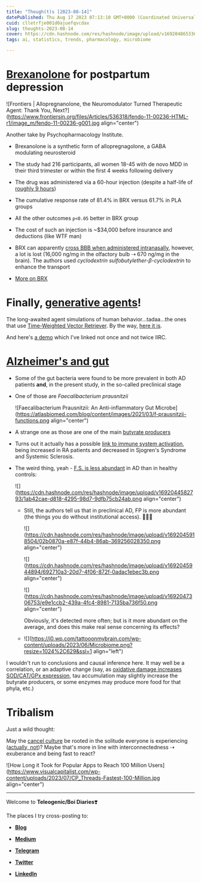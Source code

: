```yaml
---
title: "Though(t)s [2023-08-14]"
datePublished: Thu Aug 17 2023 07:13:10 GMT+0000 (Coordinated Universal Time)
cuid: clletrfje001d0ajuefqvcdax
slug: thoughts-2023-08-14
cover: https://cdn.hashnode.com/res/hashnode/image/upload/v1692048653369/14aa30d4-72e4-496b-8028-9e40c08e26a2.png
tags: ai, statistics, trends, pharmacology, microbiome

---
```


# [Brexanolone](https://psychopharmacologyinstitute.com/section/effect-of-brexanolone-on-postpartum-depressive-symptoms-anxiety-and-insomnia-2737-5503) for postpartum depression

![Frontiers | Allopregnanolone, the Neuromodulator Turned Therapeutic Agent:  Thank You, Next?](https://www.frontiersin.org/files/Articles/536318/fendo-11-00236-HTML-r1/image_m/fendo-11-00236-g001.jpg align="center")

Another take by Psychopharmacology Institute.

* Brexanolone is a synthetic form of allopregnagolone, a GABA modulating neurosteroid
    
* The study had 216 participants, all women 18-45 with de novo MDD in their third trimester or within the first 4 weeks following delivery
    
* The drug was administered via a 60-hour injection (despite a half-life of [roughly 9 hours](https://en.wikipedia.org/wiki/Allopregnanolone))
    
* The cumulative response rate of 81.4% in BRX versus 61.7% in PLA groups
    
* All the other outcomes `p<0.05` better in BRX group
    
* The cost of such an injection is ~$34,000 before insurance and deductions (like WTF man)
    
* BRX can apparently [cross BBB when administered intranasally](https://www.ncbi.nlm.nih.gov/pmc/articles/PMC8116426/), however, a lot is lost (16,000 ng/mg in the olfactory bulb ⇢ 670 ng/mg in the brain). The authors used *cyclodextrin sulfobutylether-β-cyclodextrin* to enhance the transport
    
* [More on BRX](https://nap.nationalacademies.org/read/26218/chapter/5)
    

# Finally, [generative agents](https://github.com/joonspk-research/generative_agents)!

The long-awaited agent simulations of human behavior...tadaa...the ones that use [Time-Weighted Vector Retriever](https://betterprogramming.pub/the-battle-of-the-agents-4-autonomous-ai-agents-d4e49341128d). By the way, [here it is](https://python.langchain.com/docs/modules/data_connection/retrievers/time_weighted_vectorstore).

And here's [a demo](https://reverie.herokuapp.com/arXiv_Demo/) which I've linked not once and not twice IIRC.

# [Alzheimer's and gut](https://www.sciencealert.com/differences-in-gut-bacteria-could-be-the-first-warning-signs-of-alzheimers)

* Some of the gut bacteria were found to be more prevalent in both AD patients **and**, in the present study, in the so-called preclinical stage
    
* One of those are *Faecalibacterium prausnitzii*
    
    ![Faecalibacterium Prausnitzii: An Anti-inflammatory Gut Microbe](https://atlasbiomed.com/blog/content/images/2021/03/f-prausnitzii-functions.png align="center")
    
* A strange one as those are one of the main [butyrate producers](https://www.nature.com/articles/ismej2016176)
    
* Turns out it actually has a possible [link to immune system activation](https://www.ncbi.nlm.nih.gov/pmc/articles/PMC6300652/), being increased in RA patients and decreased in Sjogren's Syndrome and Systemic Sclerosis.
    
* The weird thing, yeah - [F.S. is less abundant](https://www.ncbi.nlm.nih.gov/pmc/articles/PMC6509190/) in AD than in healthy controls:
    
    ![](https://cdn.hashnode.com/res/hashnode/image/upload/v1692044582793/1ab42cae-d818-4295-98d7-9dfb75cb24ab.png align="center")
    
    * Still, the authors tell us that in preclinical AD, FP is more abundant (the things you do without institutional access). 👀🧐🔎
        
        ![](https://cdn.hashnode.com/res/hashnode/image/upload/v1692045918504/02b0870a-e87f-44b4-86ab-369256028350.png align="center")
        
        ![](https://cdn.hashnode.com/res/hashnode/image/upload/v1692045944894/692710a3-20d7-4f06-872f-0adac1ebec3b.png align="center")
        
        ![](https://cdn.hashnode.com/res/hashnode/image/upload/v1692047306753/e9e1ccb2-439a-4fc4-8981-7135ba736f50.png align="center")
        
        Obviously, it's detected more often; but is it more abundant on the average, and does this make real sense concerning its effects?
        
    * ![](https://i0.wp.com/tattooonmybrain.com/wp-content/uploads/2023/06/Microbiome.png?resize=1024%2C629&ssl=1 align="left")
        

I wouldn't run to conclusions and causal inference here. It may well be a correlation, or an adaptive change (say, as [oxidative damage increases SOD/CAT/GPx expression](https://www.sciencedirect.com/science/article/pii/S2090506817301550), tau accumulation may slightly increase the butyrate producers, or some enzymes may produce more food for that phyla, etc.)

# Tribalism

Just a wild thought:

May the [cancel culture](https://en.wikipedia.org/wiki/Cancel_culture) be rooted in the solitude everyone is experiencing ([actually, not](https://ourworldindata.org/loneliness-epidemic))? Maybe that's more in line with interconnectedness ⇢ exuberance and being fast to react?

![How Long it Took for Popular Apps to Reach 100 Million Users](https://www.visualcapitalist.com/wp-content/uploads/2023/07/CP_Threads-Fastest-100-Million.jpg align="center")

---

Welcome to **Teleogenic/Boi Diaries**❣️

The places I try cross-posting to:

* [**Blog**](https://blog.teleogenic.com/)
    
* [**Medium**](https://baldr.medium.com/)
    
* [**Telegram**](https://t.me/ohmyboi)
    
* [**Twitter**](https://twitter.com/ZakharKogan)
    
* [**LinkedIn**](https://www.linkedin.com/in/zakhar-kogan/)